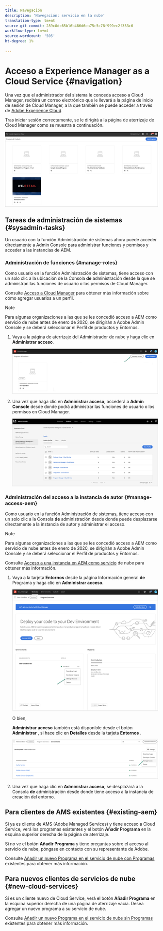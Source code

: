 ```yaml
---
title: Navegación
description: 'Navegación: servicio en la nube'
translation-type: tm+mt
source-git-commit: 289c0dc65b16b486d6ea75c5c78f999ec2f353c6
workflow-type: tm+mt
source-wordcount: '505'
ht-degree: 1%

---
```



# Acceso a Experience Manager as a Cloud Service {#navigation}

Una vez que el administrador del sistema le conceda acceso a Cloud Manager, recibirá un correo electrónico que le llevará a la página de inicio de sesión de Cloud Manager, a la que también se puede acceder a través de [Adobe Experience Cloud](https://my.cloudmanager.adobe.com/).

Tras iniciar sesión correctamente, se le dirigirá a la página de aterrizaje de Cloud Manager como se muestra a continuación.

![](assets/first_timelogin1.png)

## Tareas de administración de sistemas {#sysadmin-tasks}

Un usuario con la función Administración de sistemas ahora puede acceder directamente a Admin Console para administrar funciones y permisos y acceder a las instancias de AEM.

### Administración de funciones {#manage-roles}

Como usuario en la función Administración de sistemas, tiene acceso con un solo clic a la ubicación de la Consola **de** administración desde la que se administran las funciones de usuario o los permisos de Cloud Manager.

Consulte [Acceso a Cloud Manager](https://docs.adobe.com/content/help/en/experience-manager-cloud-service/security/ims-support.html#accessing-cloud-manager) para obtener más información sobre cómo agregar usuarios a un perfil.

>[!NOTE]
>Para algunas organizaciones a las que se les concedió acceso a AEM como servicio de nube antes de enero de 2020, se dirigirán a Adobe Admin Console y se deberá seleccionar el Perfil de productos y Entornos.

1. Vaya a la página de aterrizaje del Administrador de nube y haga clic en **Administrar acceso**.

   ![](assets/sys-admin5.png)

1. Una vez que haga clic en **Administrar acceso**, accederá a **Admin Console** desde donde podrá administrar las funciones de usuario o los permisos en Cloud Manager.

   ![](assets/sys-admin1.png)

### Administración del acceso a la instancia de autor {#manage-access-aem}

Como usuario en la función Administración de sistemas, tiene acceso con un solo clic a la Consola **de** administración desde donde puede desplazarse directamente a la instancia de autor y administrar el acceso.

>[!NOTE]
>Para algunas organizaciones a las que se les concedió acceso a AEM como servicio de nube antes de enero de 2020, se dirigirán a Adobe Admin Console y se deberá seleccionar el Perfil de productos y Entornos.

Consulte [Acceso a una instancia en AEM como servicio](https://docs.adobe.com/content/help/en/experience-manager-cloud-service/security/ims-support.html#accessing-instance-cloud-service) de nube para obtener más información.

1. Vaya a la tarjeta **Entornos** desde la página Información general **de** Programa y haga clic en **Administrar acceso**.

   ![](assets/sys-admin6.png)

   O bien,

   **Administrar acceso** también está disponible desde el botón **Administrar** , si hace clic en **Detalles** desde la tarjeta **Entornos** .

   ![](assets/sys-admin4.png)

1. Una vez que haga clic en **Administrar acceso**, se desplazará a la Consola **de** administración desde donde tiene acceso a la instancia de creación del entorno.

## Para clientes de AMS existentes {#existing-aem}

Si ya es cliente de AMS (Adobe Managed Services) y tiene acceso a Cloud Service, verá los programas existentes y el botón **Añadir Programa** en la esquina superior derecha de la página de aterrizaje.

Si no ve el botón **Añadir Programa** y tiene preguntas sobre el acceso al servicio de nube, póngase en contacto con su representante de Adobe.

Consulte [Añadir un nuevo Programa en el servicio de nube con Programas](/help/onboarding/getting-access-to-aem-in-cloud/first-time-login.md#existing-program) existentes para obtener más información.

## Para nuevos clientes de servicios de nube {#new-cloud-services}

Si es un cliente nuevo de Cloud Service, verá el botón **Añadir Programa** en la esquina superior derecha de una página de aterrizaje vacía. Desea agregar un nuevo programa a su servicio de nube.

Consulte [Añadir un nuevo Programa en el servicio de nube sin Programas](/help/onboarding/getting-access-to-aem-in-cloud/first-time-login.md#no-program) existentes para obtener más información.

